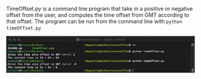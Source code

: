 TimeOffset.py is a command line program that take in a positive or negative offset from the user, 
and computes the time offset from GMT according to that offset. The program can be run from the
command line with ```python timeOffset.py```

![Running](../images/currentTimeDemo.png)
